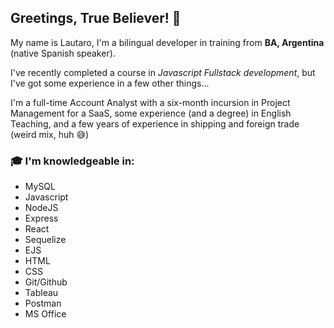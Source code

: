## Greetings, True Believer! 👋

 My name is Lautaro, I'm a bilingual developer in training from **BA, Argentina** (native Spanish speaker).
 
I've recently completed a course in *Javascript Fullstack development*, but I've got some experience in a few other things...

I'm a full-time Account Analyst with a six-month incursion in Project Management for a SaaS, some experience (and a degree) in English Teaching, and a few years of experience in shipping and foreign trade (weird mix, huh 😅)

### 🎓 I'm knowledgeable in:                    
- MySQL     
- Javascript
- NodeJS
- Express
- React
- Sequelize
- EJS
- HTML
- CSS
- Git/Github
- Tableau
- Postman
- MS Office
